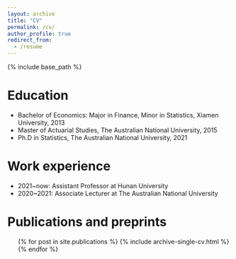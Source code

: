 ```yaml
---
layout: archive
title: "CV"
permalink: /cv/
author_profile: true
redirect_from:
  - /resume
---
```


{% include base_path %}

Education
======
* Bachelor of Economics: Major in Finance, Minor in Statistics, Xiamen University, 2013
* Master of Actuarial Studies, The Australian National University, 2015
* Ph.D in Statistics, The Australian National University, 2021

Work experience
======
* 2021~now: Assistant Professor at Hunan University
* 2020~2021: Associate Lecturer at The Australian National University


Publications and preprints
======
  <ul>{% for post in site.publications %}
    {% include archive-single-cv.html %}
  {% endfor %}</ul>
